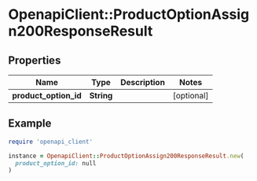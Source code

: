 # OpenapiClient::ProductOptionAssign200ResponseResult

## Properties

| Name | Type | Description | Notes |
| ---- | ---- | ----------- | ----- |
| **product_option_id** | **String** |  | [optional] |

## Example

```ruby
require 'openapi_client'

instance = OpenapiClient::ProductOptionAssign200ResponseResult.new(
  product_option_id: null
)
```

